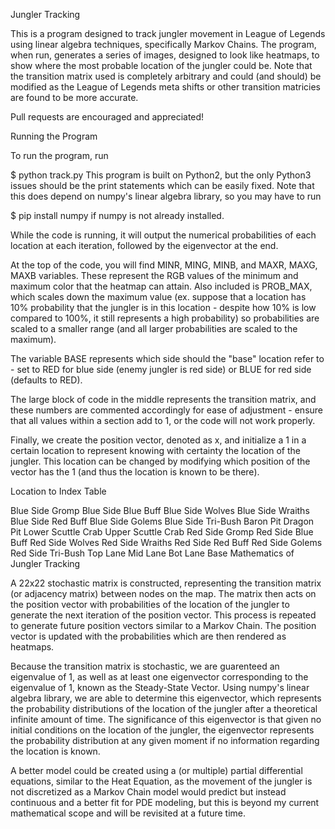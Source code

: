 Jungler Tracking

This is a program designed to track jungler movement in League of Legends using linear algebra techniques, specifically Markov Chains. The program, when run, generates a series of images, designed to look like heatmaps, to show where the most probable location of the jungler could be. Note that the transition matrix used is completely arbitrary and could (and should) be modified as the League of Legends meta shifts or other transition matricies are found to be more accurate.

Pull requests are encouraged and appreciated!

Running the Program

To run the program, run

$ python track.py
This program is built on Python2, but the only Python3 issues should be the print statements which can be easily fixed. Note that this does depend on numpy's linear algebra library, so you may have to run

$ pip install numpy
if numpy is not already installed.

While the code is running, it will output the numerical probabilities of each location at each iteration, followed by the eigenvector at the end.

At the top of the code, you will find MINR, MING, MINB, and MAXR, MAXG, MAXB variables. These represent the RGB values of the minimum and maximum color that the heatmap can attain. Also included is PROB_MAX, which scales down the maximum value (ex. suppose that a location has 10% probability that the jungler is in this location - despite how 10% is low compared to 100%, it still represents a high probability) so probabilities are scaled to a smaller range (and all larger probabilities are scaled to the maximum).

The variable BASE represents which side should the "base" location refer to - set to RED for blue side (enemy jungler is red side) or BLUE for red side (defaults to RED).

The large block of code in the middle represents the transition matrix, and these numbers are commented accordingly for ease of adjustment - ensure that all values within a section add to 1, or the code will not work properly.

Finally, we create the position vector, denoted as x, and initialize a 1 in a certain location to represent knowing with certainty the location of the jungler. This location can be changed by modifying which position of the vector has the 1 (and thus the location is known to be there).

Location to Index Table

Blue Side Gromp
Blue Side Blue Buff
Blue Side Wolves
Blue Side Wraiths
Blue Side Red Buff
Blue Side Golems
Blue Side Tri-Bush
Baron Pit
Dragon Pit
Lower Scuttle Crab
Upper Scuttle Crab
Red Side Gromp
Red Side Blue Buff
Red Side Wolves
Red Side Wraiths
Red Side Red Buff
Red Side Golems
Red Side Tri-Bush
Top Lane
Mid Lane
Bot Lane
Base
Mathematics of Jungler Tracking

A 22x22 stochastic matrix is constructed, representing the transition matrix (or adjacency matrix) between nodes on the map. The matrix then acts on the position vector with probabilities of the location of the jungler to generate the next iteration of the position vector. This process is repeated to generate future position vectors similar to a Markov Chain. The position vector is updated with the probabilities which are then rendered as heatmaps.

Because the transition matrix is stochastic, we are guarenteed an eigenvalue of 1, as well as at least one eigenvector corresponding to the eigenvalue of 1, known as the Steady-State Vector. Using numpy's linear algebra library, we are able to determine this eigenvector, which represents the probability distributions of the location of the jungler after a theoretical infinite amount of time. The significance of this eigenvector is that given no initial conditions on the location of the jungler, the eigenvector represents the probability distribution at any given moment if no information regarding the location is known.

A better model could be created using a (or multiple) partial differential equations, similar to the Heat Equation, as the movement of the jungler is not discretized as a Markov Chain model would predict but instead continuous and a better fit for PDE modeling, but this is beyond my current mathematical scope and will be revisited at a future time.
